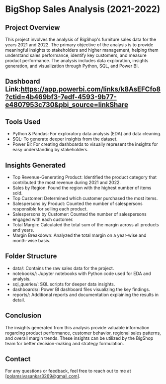 # BigShop Sales Analysis (2021-2022)
## Project Overview
This project involves the analysis of BigShop's furniture sales data for the years 2021 and 2022. The primary objective of the analysis is to provide meaningful insights to stakeholders and higher management, helping them understand sales performance, identify key customers, and measure product performance. The analysis includes data exploration, insights generation, and visualization through Python, SQL, and Power BI.
## Dashboard Link:https://app.powerbi.com/links/k8AsEFCfo8?ctid=4b469bf3-7edf-4593-9b77-e4807953c730&pbi_source=linkShare
## Tools Used
* Python & Pandas: For exploratory data analysis (EDA) and data cleaning.
* SQL: To generate deeper insights from the dataset.
* Power BI: For creating dashboards to visually represent the insights for easy understanding by stakeholders.
## Insights Generated
* Top Revenue-Generating Product: Identified the product category that contributed the most revenue during 2021 and 2022.
* Sales by Region: Found the region with the highest number of items sold.
* Top Customer: Determined which customer purchased the most items.
* Salespersons by Product: Counted the number of salespersons responsible for selling each product.
* Salespersons by Customer: Counted the number of salespersons engaged with each customer.
* Total Margin: Calculated the total sum of the margin across all products and years.
* Margin Breakdown: Analyzed the total margin on a year-wise and month-wise basis.
## Folder Structure
* data/: Contains the raw sales data for the project.
* notebooks/: Jupyter notebooks with Python code used for EDA and analysis.
* sql_queries/: SQL scripts for deeper data insights.
* dashboards/: Power BI dashboard files visualizing the key findings.
* reports/: Additional reports and documentation explaining the results in detail.
## Conclusion
The insights generated from this analysis provide valuable information regarding product performance, customer behavior, regional sales patterns, and overall margin trends. These insights can be utilized by the BigShop team for better decision-making and strategy formulation.

## Contact
For any questions or feedback, feel free to reach out to me at [polamsivasankar3269@gmail.com].
